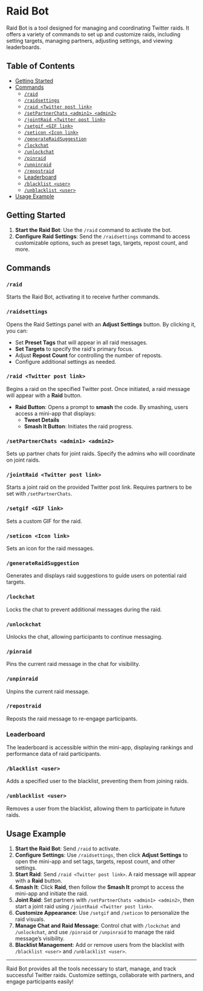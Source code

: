 # Raid Bot

Raid Bot is a tool designed for managing and coordinating Twitter raids. It offers a variety of commands to set up and customize raids, including setting targets, managing partners, adjusting settings, and viewing leaderboards.

## Table of Contents

- [Getting Started](#getting-started)
- [Commands](#commands)
  - [`/raid`](#raid)
  - [`/raidsettings`](#raidsettings)
  - [`/raid <Twitter post link>`](#raid-twitter-post-link)
  - [`/setPartnerChats <admin1> <admin2>`](#setpartnerchats-admin1-admin2)
  - [`/jointRaid <Twitter post link>`](#jointraid-twitter-post-link)
  - [`/setgif <GIF link>`](#setgif-gif-link)
  - [`/seticon <Icon link>`](#seticon-icon-link)
  - [`/generateRaidSuggestion`](#generateraidsuggestion)
  - [`/lockchat`](#lockchat)
  - [`/unlockchat`](#unlockchat)
  - [`/pinraid`](#pinraid)
  - [`/unpinraid`](#unpinraid)
  - [`/repostraid`](#repostraid)
  - [Leaderboard](#leaderboard)
  - [`/blacklist <user>`](#blacklist-user)
  - [`/unblacklist <user>`](#unblacklist-user)
- [Usage Example](#usage-example)

## Getting Started

1. **Start the Raid Bot**: Use the `/raid` command to activate the bot.
2. **Configure Raid Settings**: Send the `/raidsettings` command to access customizable options, such as preset tags, targets, repost count, and more.

## Commands

### `/raid`

Starts the Raid Bot, activating it to receive further commands.

### `/raidsettings`

Opens the Raid Settings panel with an **Adjust Settings** button. By clicking it, you can:

- Set **Preset Tags** that will appear in all raid messages.
- **Set Targets** to specify the raid's primary focus.
- Adjust **Repost Count** for controlling the number of reposts.
- Configure additional settings as needed.

### `/raid <Twitter post link>`

Begins a raid on the specified Twitter post. Once initiated, a raid message will appear with a **Raid** button.

- **Raid Button**: Opens a prompt to **smash** the code. By smashing, users access a mini-app that displays:
  - **Tweet Details**
  - **Smash It Button**: Initiates the raid progress.

### `/setPartnerChats <admin1> <admin2>`

Sets up partner chats for joint raids. Specify the admins who will coordinate on joint raids.

### `/jointRaid <Twitter post link>`

Starts a joint raid on the provided Twitter post link. Requires partners to be set with `/setPartnerChats`.

### `/setgif <GIF link>`

Sets a custom GIF for the raid.

### `/seticon <Icon link>`

Sets an icon for the raid messages.

### `/generateRaidSuggestion`

Generates and displays raid suggestions to guide users on potential raid targets.

### `/lockchat`

Locks the chat to prevent additional messages during the raid.

### `/unlockchat`

Unlocks the chat, allowing participants to continue messaging.

### `/pinraid`

Pins the current raid message in the chat for visibility.

### `/unpinraid`

Unpins the current raid message.

### `/repostraid`

Reposts the raid message to re-engage participants.

### Leaderboard

The leaderboard is accessible within the mini-app, displaying rankings and performance data of raid participants.

### `/blacklist <user>`

Adds a specified user to the blacklist, preventing them from joining raids.

### `/unblacklist <user>`

Removes a user from the blacklist, allowing them to participate in future raids.

## Usage Example

1. **Start the Raid Bot**: Send `/raid` to activate.
2. **Configure Settings**: Use `/raidsettings`, then click **Adjust Settings** to open the mini-app and set tags, targets, repost count, and other settings.
3. **Start Raid**: Send `/raid <Twitter post link>`. A raid message will appear with a **Raid** button.
4. **Smash It**: Click **Raid**, then follow the **Smash It** prompt to access the mini-app and initiate the raid.
5. **Joint Raid**: Set partners with `/setPartnerChats <admin1> <admin2>`, then start a joint raid using `/jointRaid <Twitter post link>`.
6. **Customize Appearance**: Use `/setgif` and `/seticon` to personalize the raid visuals.
7. **Manage Chat and Raid Message**: Control chat with `/lockchat` and `/unlockchat`, and use `/pinraid` or `/unpinraid` to manage the raid message’s visibility.
8. **Blacklist Management**: Add or remove users from the blacklist with `/blacklist <user>` and `/unblacklist <user>`.

---

Raid Bot provides all the tools necessary to start, manage, and track successful Twitter raids. Customize settings, collaborate with partners, and engage participants easily!
